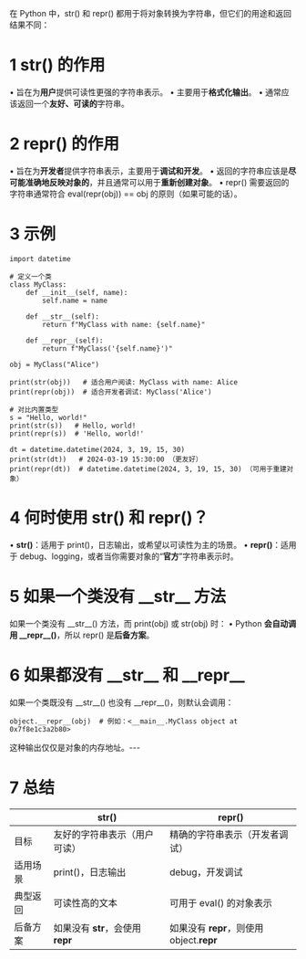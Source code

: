 在 Python 中，str() 和 repr() 都用于将对象转换为字符串，但它们的用途和返回结果不同：

# 1 str() 的作用
• 旨在为**用户**提供可读性更强的字符串表示。
• 主要用于**格式化输出**。
• 通常应该返回一个**友好、可读的**字符串。

# 2 repr() 的作用
• 旨在为**开发者**提供字符串表示，主要用于**调试和开发**。
• 返回的字符串应该是**尽可能准确地反映对象的**，并且通常可以用于**重新创建对象**。
• repr() 需要返回的字符串通常符合 eval(repr(obj)) == obj 的原则（如果可能的话）。

# 3 示例

```
import datetime

# 定义一个类
class MyClass:
    def __init__(self, name):
        self.name = name

    def __str__(self):
        return f"MyClass with name: {self.name}"

    def __repr__(self):
        return f"MyClass('{self.name}')"

obj = MyClass("Alice")

print(str(obj))   # 适合用户阅读: MyClass with name: Alice
print(repr(obj))  # 适合开发者调试: MyClass('Alice')

# 对比内置类型
s = "Hello, world!"
print(str(s))   # Hello, world!
print(repr(s))  # 'Hello, world!'

dt = datetime.datetime(2024, 3, 19, 15, 30)
print(str(dt))   # 2024-03-19 15:30:00 （更友好）
print(repr(dt))  # datetime.datetime(2024, 3, 19, 15, 30) （可用于重建对象）
```

# 4 何时使用 str() 和 repr()？
• **str()**：适用于 print()，日志输出，或希望以可读性为主的场景。
• **repr()**：适用于 debug、logging，或者当你需要对象的“**官方**”字符串表示时。

# 5 如果一个类没有 \_\_str\_\_ 方法
如果一个类没有 \_\_str\_\_() 方法，而 print(obj) 或 str(obj) 时：
• Python **会自动调用 \_\_repr\_\_()**，所以 repr() 是**后备方案**。

# 6 如果都没有 \_\_str\_\_ 和 \_\_repr\_\_
如果一个类既没有 \_\_str\_\_() 也没有 \_\_repr\_\_()，则默认会调用：
```
object.__repr__(obj)  # 例如：<__main__.MyClass object at 0x7f8e1c3a2b80>
```

这种输出仅仅是对象的内存地址。---

# 7 总结

|      | str()                     | repr()                            |
| ---- | ------------------------- | --------------------------------- |
| 目标   | 友好的字符串表示（用户可读）            | 精确的字符串表示（开发者调试）                   |
| 适用场景 | print()，日志输出              | debug，开发调试                        |
| 典型返回 | 可读性高的文本                   | 可用于 eval() 的对象表示                  |
| 后备方案 | 如果没有 __str__，会使用 __repr__ | 如果没有 __repr__，则使用 object.__repr__ |
